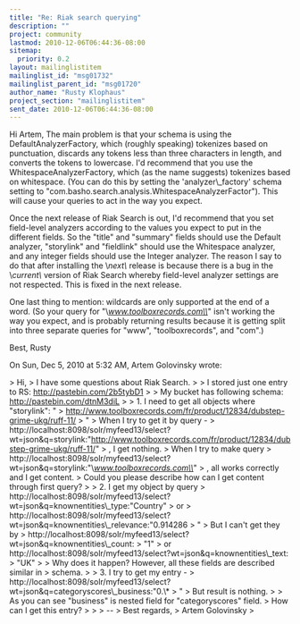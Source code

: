 ```yaml
---
title: "Re: Riak search querying"
description: ""
project: community
lastmod: 2010-12-06T06:44:36-08:00
sitemap:
  priority: 0.2
layout: mailinglistitem
mailinglist_id: "msg01732"
mailinglist_parent_id: "msg01720"
author_name: "Rusty Klophaus"
project_section: "mailinglistitem"
sent_date: 2010-12-06T06:44:36-08:00
---
```



Hi Artem, The main problem is that your schema is using the
DefaultAnalyzerFactory, which (roughly speaking) tokenizes based on
punctuation, discards any tokens less than three characters in length, and
converts the tokens to lowercase. I'd recommend that you use the
WhitespaceAnalyzerFactory, which (as the name suggests) tokenizes based on
whitespace. (You can do this by setting the 'analyzer\\_factory' schema
setting to "com.basho.search.analysis.WhitespaceAnalyzerFactor"). This will
cause your queries to act in the way you expect.

Once the next release of Riak Search is out, I'd recommend that you set
field-level analyzers according to the values you expect to put in the
different fields. So the "title" and "summary" fields should use the Default
analyzer, "storylink" and "fieldlink" should use the Whitespace analyzer,
and any integer fields should use the Integer analyzer. The reason I say to
do that after installing the \\*next\\* release is because there is a bug in the
\\*current\\* version of Riak Search whereby field-level analyzer settings are
not respected. This is fixed in the next release.

One last thing to mention: wildcards are only supported at the end of a
word. (So your query for "\\*www.toolboxrecords.com\\*" isn't working the way
you expect, and is probably returning results because it is getting split
into three separate queries for "www", "toolboxrecords", and "com".)

Best,
Rusty

On Sun, Dec 5, 2010 at 5:32 AM, Artem Golovinsky
wrote:

&gt; Hi,
&gt; I have some questions about Riak Search.
&gt;
&gt; I stored just one entry to RS: http://pastebin.com/2b5tybD1
&gt;
&gt; My bucket has following schema: http://pastebin.com/dtnM3diL
&gt;
&gt; 1. I need to get all objects where "storylink": "
&gt; http://www.toolboxrecords.com/fr/product/12834/dubstep-grime-ukg/ruff-11/
&gt; "
&gt; When I try to get it by query -
&gt; http://localhost:8098/solr/myfeed13/select?wt=json&q=storylink:"http://www.toolboxrecords.com/fr/product/12834/dubstep-grime-ukg/ruff-11/"
&gt; , I get nothing.
&gt; When I try to make query
&gt; http://localhost:8098/solr/myfeed13/select?wt=json&q=storylink:"\\*www.toolboxrecords.com\\*"
&gt; , all works correctly and I get content.
&gt; Could you please describe how can I get content through first query?
&gt;
&gt; 2. I get my object by query
&gt; http://localhost:8098/solr/myfeed13/select?wt=json&q=knownentities\\_type:"Country"
&gt; or
&gt; http://localhost:8098/solr/myfeed13/select?wt=json&q=knownentities\\_relevance:"0.914286
&gt; "
&gt; But I can't get they by 
&gt; http://localhost:8098/solr/myfeed13/select?wt=json&q=knownentities\\_count:
&gt; "1"
&gt; or http://localhost:8098/solr/myfeed13/select?wt=json&q=knownentities\\_text:
&gt; "UK"
&gt;
&gt; Why does it happen? However, all these fields are described similar in
&gt; schema.
&gt;
&gt; 3. I try to get my entry -
&gt; http://localhost:8098/solr/myfeed13/select?wt=json&q=categoryscores\\_business:"0.\\*
&gt; "
&gt; But result is nothing.
&gt;
&gt; As you can see "business" is nested field for "categoryscores" field.
&gt; How can I get this entry?
&gt;
&gt;
&gt; --
&gt; Best regards,
&gt; Artem Golovinsky
&gt;

